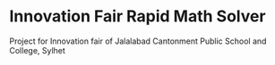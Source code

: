 # Innovation Fair Rapid Math Solver
 Project for Innovation fair of Jalalabad Cantonment Public School and College, Sylhet
